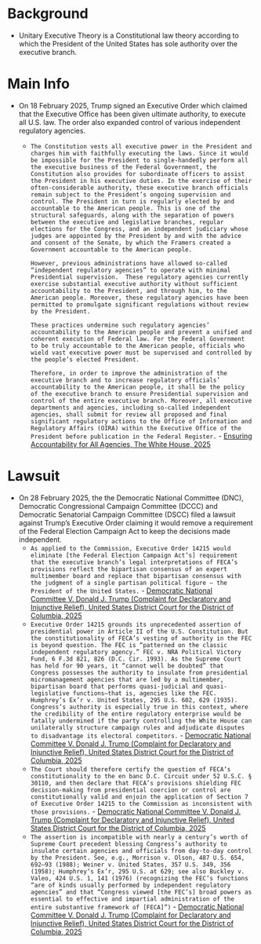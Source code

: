 # Background
- Unitary Executive Theory is a Constitutional law theory according to which the President of the United States has sole authority over the executive branch.
# Main Info
- On 18 February 2025, Trump signed an Executive Order which claimed that the Executive Office has been given ultimate authority, to execute all U.S. law. The order also expanded control of various independent regulatory agencies.
	- `The Constitution vests all executive power in the President and charges him with faithfully executing the laws. Since it would be impossible for the President to single-handedly perform all the executive business of the Federal Government, the Constitution also provides for subordinate officers to assist the President in his executive duties. In the exercise of their often-considerable authority, these executive branch officials remain subject to the President’s ongoing supervision and control. The President in turn is regularly elected by and accountable to the American people. This is one of the structural safeguards, along with the separation of powers between the executive and legislative branches, regular elections for the Congress, and an independent judiciary whose judges are appointed by the President by and with the advice and consent of the Senate, by which the Framers created a Government accountable to the American people.`
	  
	  `However, previous administrations have allowed so-called “independent regulatory agencies” to operate with minimal Presidential supervision.  These regulatory agencies currently exercise substantial executive authority without sufficient accountability to the President, and through him, to the American people. Moreover, these regulatory agencies have been permitted to promulgate significant regulations without review by the President.`
	  
	  `These practices undermine such regulatory agencies’ accountability to the American people and prevent a unified and coherent execution of Federal law. For the Federal Government to be truly accountable to the American people, officials who wield vast executive power must be supervised and controlled by the people’s elected President.`
	  
	  `Therefore, in order to improve the administration of the executive branch and to increase regulatory officials’ accountability to the American people, it shall be the policy of the executive branch to ensure Presidential supervision and control of the entire executive branch. Moreover, all executive departments and agencies, including so-called independent agencies, shall submit for review all proposed and final significant regulatory actions to the Office of Information and Regulatory Affairs (OIRA) within the Executive Office of the President before publication in the Federal Register.` - [Ensuring Accountability for All Agencies, The White House, 2025](https://www.whitehouse.gov/presidential-actions/2025/02/ensuring-accountability-for-all-agencies/)
# Lawsuit
- On 28 February 2025, the the Democratic National Committee (DNC), Democratic Congressional Campaign Committee (DCCC) and Democratic Senatorial Campaign Committee (DSCC) filed a lawsuit against Trump’s Executive Order claiming it would remove a requirement of the Federal Election Campaign Act to keep the decisions made independent.
	- `As applied to the Commission, Executive Order 14215 would eliminate [the Federal Election Campaign Act’s] requirement that the executive branch’s legal interpretations of FECA’s provisions reflect the bipartisan consensus of an expert multimember board and replace that bipartisan consensus with the judgment of a single partisan political figure — the President of the United States.` - [Democratic National Committee V. Donald J. Trump (Complaint for Declaratory and Injunctive Relief), United States District Court for the District of Columbia, 2025](https://www.fec.gov/resources/cms-content/documents/elg-compl-for-decl-and-inj-relief-02-28-2025.pdf)
	- `Executive Order 14215 grounds its unprecedented assertion of presidential power in Article II of the U.S. Constitution. But the constitutionality of FECA’s vesting of authority in the FEC is beyond question. The FEC is “patterned on the classic independent regulatory agency.” FEC v. NRA Political Victory Fund, 6 F.3d 821, 826 (D.C. Cir. 1993). As the Supreme Court has held for 90 years, it “cannot well be doubted” that Congress possesses the authority to insulate from presidential micromanagement agencies that are led by a multimember, bipartisan board that performs quasi-judicial and quasi-legislative functions—that is, agencies like the FEC. Humphrey’s Ex’r v. United States, 295 U.S. 602, 629 (1935). Congress’s authority is especially true in this context, where the credibility of the entire regulatory enterprise would be fatally undermined if the party controlling the White House can unilaterally structure campaign rules and adjudicate disputes to disadvantage its electoral competitors.` - [Democratic National Committee V. Donald J. Trump (Complaint for Declaratory and Injunctive Relief), United States District Court for the District of Columbia, 2025](https://www.fec.gov/resources/cms-content/documents/elg-compl-for-decl-and-inj-relief-02-28-2025.pdf)
	- `The Court should therefore certify the question of FECA’s constitutionality to the en banc D.C. Circuit under 52 U.S.C. § 30110, and then declare that FECA’s provisions shielding FEC decision-making from presidential coercion or control are constitutionally valid and enjoin the application of Section 7 of Executive Order 14215 to the Commission as inconsistent with those provisions.` - [Democratic National Committee V. Donald J. Trump (Complaint for Declaratory and Injunctive Relief), United States District Court for the District of Columbia, 2025](https://www.fec.gov/resources/cms-content/documents/elg-compl-for-decl-and-inj-relief-02-28-2025.pdf)
	- `The assertion is incompatible with nearly a century’s worth of Supreme Court precedent blessing Congress’s authority to insulate certain agencies and officials from day-to-day control by the President. See, e.g., Morrison v. Olson, 487 U.S. 654, 692–93 (1988); Weiner v. United States, 357 U.S. 349, 356 (1958); Humphrey’s Ex’r, 295 U.S. at 629; see also Buckley v. Valeo, 424 U.S. 1, 141 (1976) (recognizing the FEC’s functions “are of kinds usually performed by independent regulatory agencies” and that “Congress viewed [the FEC’s] broad powers as essential to effective and impartial administration of the entire substantive framework of [FECA]”)` - [Democratic National Committee V. Donald J. Trump (Complaint for Declaratory and Injunctive Relief), United States District Court for the District of Columbia, 2025](https://www.fec.gov/resources/cms-content/documents/elg-compl-for-decl-and-inj-relief-02-28-2025.pdf)